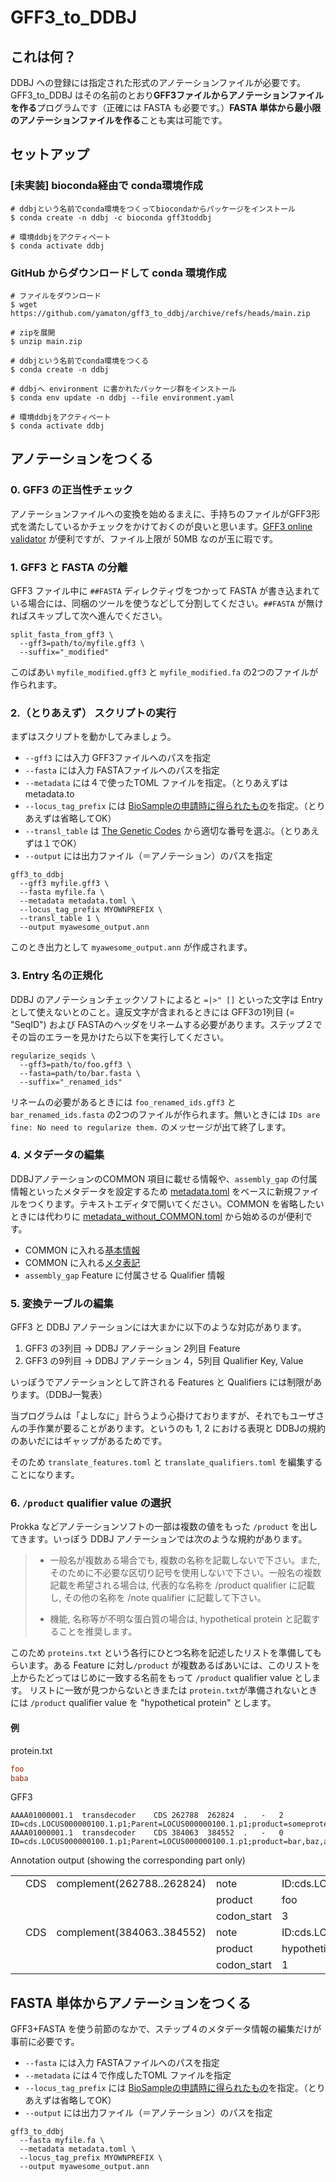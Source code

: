# GFF3_to_DDBJ

## これは何？

DDBJ への登録には指定された形式のアノテーションファイルが必要です。GFF3_to_DDBJ はその名前のとおり**GFF3ファイルからアノテーションファイルを作る**プログラムです（正確には FASTA も必要です。）**FASTA 単体から最小限のアノテーションファイルを作る**ことも実は可能です。



## セットアップ

### [未実装] bioconda経由で conda環境作成

```shell
# ddbjという名前でconda環境をつくってbiocondaからパッケージをインストール
$ conda create -n ddbj -c bioconda gff3toddbj

# 環境ddbjをアクティベート
$ conda activate ddbj
```



### GitHub からダウンロードして conda 環境作成

```shell
# ファイルをダウンロード
$ wget https://github.com/yamaton/gff3_to_ddbj/archive/refs/heads/main.zip

# zipを展開
$ unzip main.zip

# ddbjという名前でconda環境をつくる
$ conda create -n ddbj

# ddbjへ environment に書かれたパッケージ群をインストール
$ conda env update -n ddbj --file environment.yaml

# 環境ddbjをアクティベート
$ conda activate ddbj
```


## アノテーションをつくる

### 0. GFF3 の正当性チェック

アノテーションファイルへの変換を始めるまえに、手持ちのファイルがGFF3形式を満たしているかチェックをかけておくのが良いと思います。[GFF3 online validator](http://genometools.org/cgi-bin/gff3validator.cgi) が便利ですが、ファイル上限が 50MB なのが玉に瑕です。



### 1. GFF3 と FASTA の分離

GFF3 ファイル中に `##FASTA` ディレクティヴをつかって FASTA が書き込まれている場合には、同梱のツールを使うなどして分割してください。`##FASTA` が無ければスキップして次へ進んでください。

```shell
split_fasta_from_gff3 \
  --gff3=path/to/myfile.gff3 \
  --suffix="_modified"
```

このばあい `myfile_modified.gff3` と `myfile_modified.fa` の2つのファイルが作られます。



### 2.（とりあえず） スクリプトの実行

まずはスクリプトを動かしてみましょう。

* `--gff3` には入力 GFF3ファイルへのパスを指定
* `--fasta` には入力 FASTAファイルへのパスを指定
* `--metadata` には４で使ったTOML ファイルを指定。（とりあえずは metadata.to
* `--locus_tag_prefix` には [BioSampleの申請時に得られたもの](https://www.ddbj.nig.ac.jp/ddbj/file-format.html#locus_tag)を指定。（とりあえずは省略してOK）
* `--transl_table` は [The Genetic Codes](https://www.ddbj.nig.ac.jp/ddbj/geneticcode-e.html) から適切な番号を選ぶ。（とりあえずは１でOK）
* `--output` には出力ファイル（＝アノテーション）のパスを指定

```shell
gff3_to_ddbj
  --gff3 myfile.gff3 \
  --fasta myfile.fa \
  --metadata metadata.toml \
  --locus_tag_prefix MYOWNPREFIX \
  --transl_table 1 \
  --output myawesome_output.ann
```

このとき出力として `myawesome_output.ann` が作成されます。



### 3. Entry 名の正規化

DDBJ のアノテーションチェックソフトによると `=|>" []` といった文字は Entry として使えないとのこと。違反文字が含まれるときには GFF3の1列目 (= "SeqID") および FASTAのヘッダをリネームする必要があります。ステップ２でその旨のエラーを見かけたら以下を実行してください。

```shell
regularize_seqids \
  --gff3=path/to/foo.gff3 \
  --fasta=path/to/bar.fasta \
  --suffix="_renamed_ids"
```

リネームの必要があるときには `foo_renamed_ids.gff3` と `bar_renamed_ids.fasta` の2つのファイルが作られます。無いときには `IDs are fine: No need to regularize them.` のメッセージが出て終了します。



### 4. メタデータの編集

DDBJアノテーションのCOMMON 項目に載せる情報や、`assembly_gap` の付属情報といったメタデータを設定するため [metadata.toml](https://raw.githubusercontent.com/yamaton/gff3_to_ddbj/main/metadata.toml) をベースに新規ファイルをつくります。テキストエディタで開いてください。COMMON を省略したいときには代わりに [metadata_without_COMMON.toml](https://raw.githubusercontent.com/yamaton/gff3_to_ddbj/main/metadata_without_COMMON.toml) から始めるのが便利です。

* COMMON に入れる[基本情報](https://www.ddbj.nig.ac.jp/ddbj/file-format.html#annotation)
* COMMON に入れる[メタ表記](https://www.ddbj.nig.ac.jp/ddbj/file-format.html#common)
* `assembly_gap` Feature に付属させる Qualifier 情報



### 5. 変換テーブルの編集

GFF3 と DDBJ アノテーションには大まかに以下のような対応があります。

1.  GFF3 の3列目 $\to$ DDBJ アノテーション 2列目 Feature
2.  GFF3 の9列目 $\to$ DDBJ アノテーション 4，5列目 Qualifier Key, Value

いっぽうでアノテーションとして許される Features と Qualifiers には制限があります。（DDBJ一覧表）

当プログラムは「よしなに」計らうよう心掛けておりますが、それでもユーザさんの手作業が要ることがあります。というのも 1, 2 における表現と DDBJの規約のあいだにはギャップがあるためです。

そのため `translate_features.toml` と `translate_qualifiers.toml` を編集することになります。



### 6.  `/product`  qualifier value の選択

Prokka などアノテーションソフトの一部は複数の値をもった `/product` を出してきます。いっぽう DDBJ アノテーションでは次のような規約があります。

> * 一般名が複数ある場合でも, 複数の名称を記載しないで下さい。また, そのために不必要な区切り記号を使用しないで下さい。一般名の複数記載を希望される場合は, 代表的な名称を /product qualifier に記載し, その他の名称を /note qualifier に記載して下さい。
>
> * 機能, 名称等が不明な蛋白質の場合は, hypothetical protein と記載することを推奨します。

このため `proteins.txt`  という各行にひとつ名称を記述したリストを準備してもらいます。ある Feature に対し`/product` が複数あるばあいには、このリストを上からたどってはじめに一致する名前をもって `/product` qualifier value とします。 リストに一致が見つからないときまたは `protein.txt`が準備されないときには `/product` qualifier value を "hypothetical protein" とします。



#### 例

protein.txt

```toml
foo
baba
```



GFF3

```
AAAA01000001.1  transdecoder    CDS 262788  262824  .   -   2   ID=cds.LOCUS000000100.1.p1;Parent=LOCUS000000100.1.p1;product=someprotein,another,baba,keke,gozilla,foo
AAAA01000001.1  transdecoder    CDS 384063  384552  .   -   0   ID=cds.LOCUS000000100.1.p1;Parent=LOCUS000000100.1.p1;product=bar,baz,abyss,nanachi
```



Annotation output (showing the corresponding part only)

|      |      |                            |             |                            |
| ---- | ---- | -------------------------- | ----------- | -------------------------- |
|      | CDS  | complement(262788..262824) | note        | ID:cds.LOCUS000000100.1.p1 |
|      |      |                            | product     | foo                        |
|      |      |                            | codon_start | 3                          |
|      | CDS  | complement(384063..384552) | note        | ID:cds.LOCUS000000100.1.p1 |
|      |      |                            | product     | hypothetical protein       |
|      |      |                            | codon_start | 1                          |





## FASTA 単体からアノテーションをつくる

GFF3+FASTA を使う前節のなかで、ステップ４のメタデータ情報の編集だけが事前に必要です。

* `--fasta` には入力 FASTAファイルへのパスを指定
* `--metadata` には４で作成したTOML ファイルを指定
* `--locus_tag_prefix` には [BioSampleの申請時に得られたもの](https://www.ddbj.nig.ac.jp/ddbj/file-format.html#locus_tag)を指定。（とりあえずは省略してOK）
* `--output` には出力ファイル（＝アノテーション）のパスを指定

```
gff3_to_ddbj
  --fasta myfile.fa \
  --metadata metadata.toml \
  --locus_tag_prefix MYOWNPREFIX \
  --output myawesome_output.ann
```
